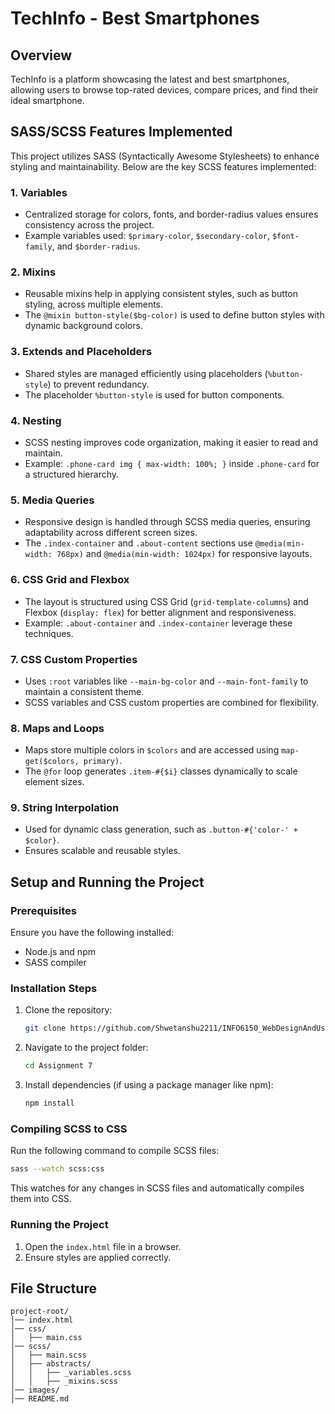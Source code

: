 # TechInfo - Best Smartphones

## Overview

TechInfo is a platform showcasing the latest and best smartphones, allowing users to browse top-rated devices, compare prices, and find their ideal smartphone.

## SASS/SCSS Features Implemented

This project utilizes SASS (Syntactically Awesome Stylesheets) to enhance styling and maintainability. Below are the key SCSS features implemented:

### 1. **Variables**

- Centralized storage for colors, fonts, and border-radius values ensures consistency across the project.
- Example variables used: `$primary-color`, `$secondary-color`, `$font-family`, and `$border-radius`.

### 2. **Mixins**

- Reusable mixins help in applying consistent styles, such as button styling, across multiple elements.
- The `@mixin button-style($bg-color)` is used to define button styles with dynamic background colors.

### 3. **Extends and Placeholders**

- Shared styles are managed efficiently using placeholders (`%button-style`) to prevent redundancy.
- The placeholder `%button-style` is used for button components.

### 4. **Nesting**

- SCSS nesting improves code organization, making it easier to read and maintain.
- Example: `.phone-card img { max-width: 100%; }` inside `.phone-card` for a structured hierarchy.

### 5. **Media Queries**

- Responsive design is handled through SCSS media queries, ensuring adaptability across different screen sizes.
- The `.index-container` and `.about-content` sections use `@media(min-width: 768px)` and `@media(min-width: 1024px)` for responsive layouts.

### 6. **CSS Grid and Flexbox**

- The layout is structured using CSS Grid (`grid-template-columns`) and Flexbox (`display: flex`) for better alignment and responsiveness.
- Example: `.about-container` and `.index-container` leverage these techniques.

### 7. **CSS Custom Properties**

- Uses `:root` variables like `--main-bg-color` and `--main-font-family` to maintain a consistent theme.
- SCSS variables and CSS custom properties are combined for flexibility.

### 8. **Maps and Loops**

- Maps store multiple colors in `$colors` and are accessed using `map-get($colors, primary)`.
- The `@for` loop generates `.item-#{$i}` classes dynamically to scale element sizes.

### 9. **String Interpolation**

- Used for dynamic class generation, such as `.button-#{'color-' + $color}`.
- Ensures scalable and reusable styles.

## Setup and Running the Project

### Prerequisites

Ensure you have the following installed:

- Node.js and npm
- SASS compiler

### Installation Steps

1. Clone the repository:
   ```bash
   git clone https://github.com/Shwetanshu2211/INFO6150_WebDesignAndUserExperience.git
   ```
2. Navigate to the project folder:
   ```bash
   cd Assignment 7
   ```
3. Install dependencies (if using a package manager like npm):
   ```bash
   npm install
   ```

### Compiling SCSS to CSS

Run the following command to compile SCSS files:

```bash
sass --watch scss:css
```

This watches for any changes in SCSS files and automatically compiles them into CSS.

### Running the Project

1. Open the `index.html` file in a browser.
2. Ensure styles are applied correctly.

## File Structure

```
project-root/
│── index.html
│── css/
│   ├── main.css
│── scss/
│   ├── main.scss
│   ├── abstracts/
│   │   ├── _variables.scss
│   │   ├── _mixins.scss
│── images/
│── README.md
```
